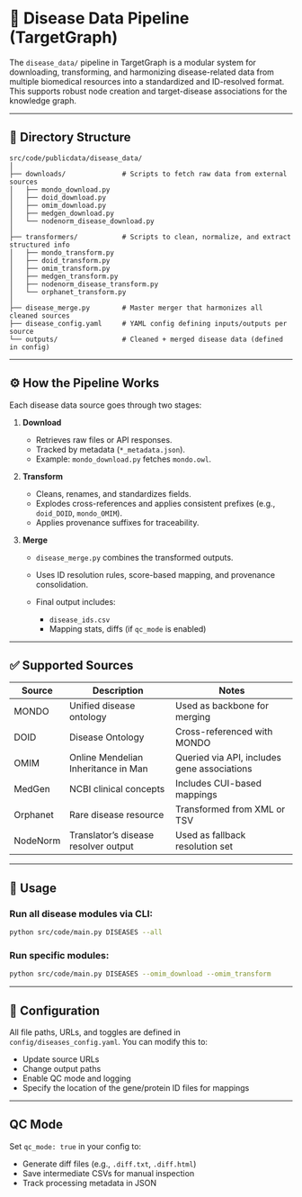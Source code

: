 # 🔬 Disease Data Pipeline (TargetGraph)

The `disease_data/` pipeline in TargetGraph is a modular system for downloading, transforming, and harmonizing disease-related data from multiple biomedical resources into a standardized and ID-resolved format. This supports robust node creation and target-disease associations for the knowledge graph.

---

## 📂 Directory Structure

```
src/code/publicdata/disease_data/
│
├── downloads/              # Scripts to fetch raw data from external sources
│   ├── mondo_download.py
│   ├── doid_download.py
│   ├── omim_download.py
│   ├── medgen_download.py
│   └── nodenorm_disease_download.py
│
├── transformers/           # Scripts to clean, normalize, and extract structured info
│   ├── mondo_transform.py
│   ├── doid_transform.py
│   ├── omim_transform.py
│   ├── medgen_transform.py
│   ├── nodenorm_disease_transform.py
│   └── orphanet_transform.py
│
├── disease_merge.py        # Master merger that harmonizes all cleaned sources
├── disease_config.yaml     # YAML config defining inputs/outputs per source
└── outputs/                # Cleaned + merged disease data (defined in config)
```

---

## ⚙️ How the Pipeline Works

Each disease data source goes through two stages:

1. **Download**

   * Retrieves raw files or API responses.
   * Tracked by metadata (`*_metadata.json`).
   * Example: `mondo_download.py` fetches `mondo.owl`.

2. **Transform**

   * Cleans, renames, and standardizes fields.
   * Explodes cross-references and applies consistent prefixes (e.g., `doid_DOID`, `mondo_OMIM`).
   * Applies provenance suffixes for traceability.

3. **Merge**

   * `disease_merge.py` combines the transformed outputs.
   * Uses ID resolution rules, score-based mapping, and provenance consolidation.
   * Final output includes:

     * `disease_ids.csv`
     * Mapping stats, diffs (if `qc_mode` is enabled)

---

## ✅ Supported Sources

| Source   | Description                          | Notes                                       |
| -------- | ------------------------------------ | ------------------------------------------- |
| MONDO    | Unified disease ontology             | Used as backbone for merging                |
| DOID     | Disease Ontology                     | Cross-referenced with MONDO                 |
| OMIM     | Online Mendelian Inheritance in Man  | Queried via API, includes gene associations |
| MedGen   | NCBI clinical concepts               | Includes CUI-based mappings                 |
| Orphanet | Rare disease resource                | Transformed from XML or TSV                 |
| NodeNorm | Translator’s disease resolver output | Used as fallback resolution set             |

---

## 🚀 Usage

### Run all disease modules via CLI:

```bash
python src/code/main.py DISEASES --all
```

### Run specific modules:

```bash
python src/code/main.py DISEASES --omim_download --omim_transform
```

---

## 📁 Configuration

All file paths, URLs, and toggles are defined in `config/diseases_config.yaml`. You can modify this to:
* Update source URLs
* Change output paths
* Enable QC mode and logging
* Specify the location of the gene/protein ID files for mappings

---

## QC Mode

Set `qc_mode: true` in your config to:
* Generate diff files (e.g., `.diff.txt`, `.diff.html`)
* Save intermediate CSVs for manual inspection
* Track processing metadata in JSON

